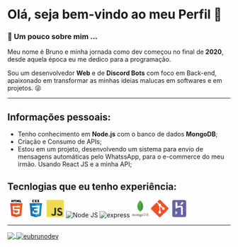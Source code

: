 # Olá, seja bem-vindo ao meu Perfil 👋

### 👦 Um pouco sobre mim ...
Meu nome é Bruno e minha jornada como dev começou no final de **2020**, desde aquela época eu me dedico para a programação.

Sou um desenvolvedor **Web** e de **Discord Bots** com foco em Back-end, apaixonado em transformar as minhas ideias malucas em softwares e em projetos. 😜

<hr />

## Informações pessoais:

- Tenho conhecimento em **Node.js** com o banco de dados **MongoDB**;
- Criação e Consumo de APIs;
- Estou em um projeto, desenvolvendo um sistema para envio de mensagens automáticas pelo WhatssApp, para o e-commerce do meu irmão. Usando React JS e a minha API;
  
## Tecnlogias que eu tenho experiência:

<p align="left">
<img src="https://raw.githubusercontent.com/devicons/devicon/master/icons/html5/html5-original-wordmark.svg" title="html" alt="html5" width="40" height="40"/> 
<img src="https://raw.githubusercontent.com/devicons/devicon/master/icons/css3/css3-original-wordmark.svg" title="css" alt="css3" width="40" height="40"/> 
<img src="https://raw.githubusercontent.com/devicons/devicon/master/icons/javascript/javascript-original.svg" title="JavaScript" alt="javascript" width="40" height="40"/> 

<img src="https://img.shields.io/badge/Node.js-339933?style=for-the-badge&logo=nodedotjs&logoColor=white" title="Node JS" alt="Node JS">
  
<img src="https://img.shields.io/badge/Express.js-000000?style=for-the-badge&logo=express&logoColor=white" title="Express JS" alt="express"/> 
<img src="https://raw.githubusercontent.com/devicons/devicon/master/icons/mongodb/mongodb-original-wordmark.svg" title="MongoDB" alt="mongodb" width="40" height="40"/> 
<img src="https://raw.githubusercontent.com/devicons/devicon/master/icons/git/git-original.svg" title="Git" alt="git" width="40" height="40"/> 
<img src="https://raw.githubusercontent.com/devicons/devicon/master/icons/heroku/heroku-plain.svg" title="Heroku" alt="heroku" width="40" height="40" />
</p>

<hr />

<p>
<a href="https://github.com/eubrunodev">
  <img align="center" src="https://github-readme-stats.vercel.app/api/top-langs/?username=eubrunodev&theme=gotham" />
</a>
<a href="https://github.com/gabrieldiasss">
 <img align="center" src="https://github-readme-stats.vercel.app/api?username=eubrunodev&show_icons=true&theme=gotham" alt="eubrunodev" />
</a>
</p>
